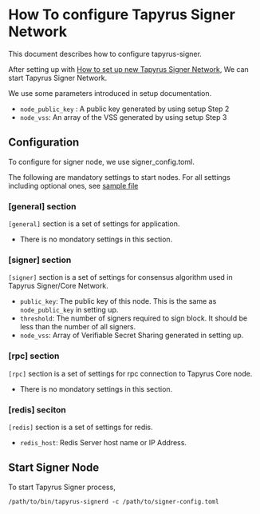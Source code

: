 # How To configure Tapyrus Signer Network

This document describes how to configure tapyrus-signer.

After setting up with [How to set up new Tapyrus Signer Network](./setup.md), We can start Tapyrus Signer Network.

We use some parameters introduced in setup documentation.

- `node_public_key` : A public key generated by using setup Step 2 
- `node_vss`: An array of the VSS generated by using setup Step 3

## Configuration

To configure for signer node, we use signer_config.toml.

The following are mandatory settings to start nodes.
For all settings including optional ones, see [sample file](https://github.com/chaintope/tapyrus-signer/blob/master/tests/resources/signer_config_sample.toml)

### [general] section

`[general]` section is a set of settings for application.

- There is no mondatory settings in this section.

### [signer] section

`[signer]` section is a set of settings for consensus algorithm used in Tapyrus Signer/Core Network.

- `public_key`: The public key of this node. This is the same as `node_public_key` in setting up.
- `threshold`: The number of signers required to sign block. It should be less than the number of all signers.
- `node_vss`: Array of Verifiable Secret Sharing generated in setting up.

### [rpc] section

`[rpc]` section is a set of settings for rpc connection to Tapyrus Core node.

- There is no mondatory settings in this section.

### [redis] seciton

`[redis]` section is a set of settings for redis.

- `redis_host`: Redis Server host name or IP Address.

## Start Signer Node

To start Tapyrus Signer process,

```
/path/to/bin/tapyrus-signerd -c /path/to/signer-config.toml
```

